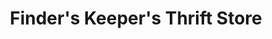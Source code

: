 ---
title: "Finder's Keeper's Thrift Store"
url: /jacksonville/finders-keepers-thrift-store/
shop: charity
---